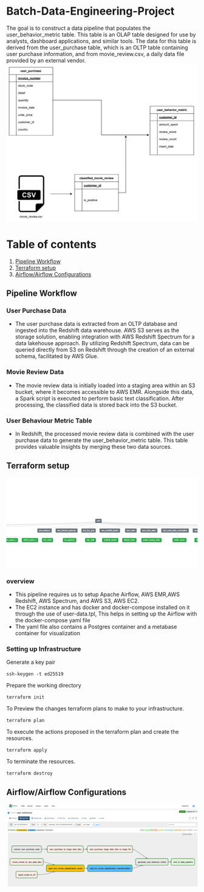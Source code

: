 # Batch-Data-Engineering-Project
The goal is to construct a data pipeline that populates the user_behavior_metric table. This table is an OLAP table designed for use by analysts, dashboard applications, and similar tools. The data for this table is derived from the user_purchase table, which is an OLTP table containing user purchase information, and from movie_review.csv, a daily data file provided by an external vendor.
![Project Table](https://github.com/Alero-Awani/Batch-data-engineering-project/blob/master/images/de_proj_obj.png?raw=true)

# Table of contents
1. [Pipeline Workflow](#Pipeline)
2. [Terraform setup](#Terraform)
3. [Airflow/Airflow Configurations](#Airflow)


## Pipeline Workflow <a name="Pipeline"></a>
### User Purchase Data
* The user purchase data is extracted from an OLTP database and ingested into the Redshift data warehouse. AWS S3 serves as the storage solution, enabling integration with AWS Redshift Spectrum for a data lakehouse approach. By utilizing Redshift Spectrum, data can be queried directly from S3 on Redshift through the creation of an external schema, facilitated by AWS Glue.

### Movie Review Data
* The movie review data is initially loaded into a staging area within an S3 bucket, where it becomes accessible to AWS EMR. Alongside this data, a Spark script is executed to perform basic text classification. After processing, the classified data is stored back into the S3 bucket.

### User Behaviour Metric Table
* In Redshift, the processed movie review data is combined with the user purchase data to generate the user_behavior_metric table. This table provides valuable insights by merging these two data sources.

## Terraform setup <a name="Terraform"></a>
![Terraform Plan](https://github.com/Alero-Awani/Batch-data-engineering-project/blob/master/images/terraform_visual.png?raw=true)

### overview
* This pipeline requires us to setup Apache Airflow, AWS EMR,AWS Redshift, AWS Spectrum, and AWS S3, AWS EC2.
* The EC2 instance and has docker and docker-compose installed on it through the use of user-data.tpl, This helps in setting up the Airflow with the docker-compose yaml file
* The yaml file also contains a Postgres container and a metabase container for visualization

### Setting up Infrastructure
Generate a key pair
```
ssh-keygen -t ed25519
```
Prepare the working directory
```
terraform init
```
To Preview the changes terraform plans to make to your infrastructure.
```
terraform plan
```
To execute the actions proposed in the terraform plan and create the resources.
```
terraform apply
```
To terminate the resources.
```
terraform destroy
```




## Airflow/Airflow Configurations <a name="Airflow"></a>
![Airflow Dag](https://github.com/Alero-Awani/Batch-data-engineering-project/blob/master/images/Airflow%20dag.png?raw=true)











